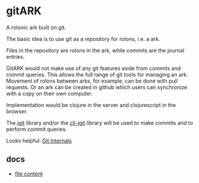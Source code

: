 # gitARK
A rolonic ark built on git.

The basic idea is to use git as a repository for rolons, i.e. a ark.

Files in the repository are rolons in the ark, while commits are the journal entries.

GitARK would not make use of any git features aside from commits and commit queries. 
This allows the full range of git tools for managing an ark. 
Movement of rolons between arks, for example, can be done with pull requests.
Or an ark can be created in github which users can synchronize with a copy on their own computer.

Implementation would be clojure in the server and clojurescript in the browser.

The [jgit](https://git-scm.com/book/en/v2/Embedding-Git-in-your-Applications-JGit) library and/or 
the [clj-jgit](https://github.com/clj-jgit/clj-jgit) library will be used to make commits and to
perform commit queries.

Looks helpful: [Git Internals](https://git-scm.com/book/en/v2/Git-Internals-Plumbing-and-Porcelain)

## docs
- [file content](docs/file-content.md)
